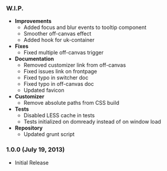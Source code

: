 ### W.I.P.

  - **Improvements**
    - Added focus and blur events to tooltip component
    - Smoother off-canvas effect
    - Added hook for uk-container
  - **Fixes**
    - Fixed multiple off-canvas trigger
  - **Documentation**
    - Removed customizer link from off-canvas
    - Fixed issues link on frontpage
    - Fixed typo in switcher doc
    - Fixed typo in off-canvas doc
    - Updated favicon
  - **Customizer**
    - Remove absolute paths from CSS build
  - **Tests**
    - Disabled LESS cache in tests
    - Tests initialized on domready instead of on window load
  - **Repository**
    - Updated grunt script

### 1.0.0 (July 19, 2013)

  * Initial Release
